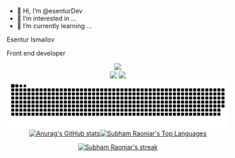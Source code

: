 - 👋 Hi, I’m @esenturDev
- 👀 I’m interested in ...
- 🌱 I’m currently learning ...

Esentur Ismailov

Front end developer

<div align="center">
  <a href="https://github.com/esenturDev">
  <img height="100" src="https://readme-typing-svg.herokuapp.com?color=blue&lines=Just+Frontend+Developer"/>
</a>
</div>
<div align="center">
    <img src="https://skillicons.dev/icons?i=javascript,typescript,firebase,nextjs,react,bootstrap,mui,html,css,vscode,github,figma,tailwind,git,vite" />
   <img src="https://skillicons.dev/icons?i=scss,styledcomponents,redux,vercel" />
</div>
<div align="center">
  <a href="https://github.com/esenturDev">
  <img src="https://github.com/bimashazaman/Github-snake-SVG/raw/master/snake.svg"
       alt="snake" /></a>
</div>
<!---
esenturDev/esenturDev is a ✨ special ✨ repository because its `README.md` (this file) appears on your GitHub profile.
You can click the Preview link to take a look at your changes.
--->

<div style="display: flex; justify-content: center; align-items: center;">
<a href="https://github.com/esenturDev"><img alt="Anurag's GitHub stats" src="https://github-readme-stats.vercel.app/api?username=esenturDev&show_icons=true&theme=radical&hide_border=true&bg_color=0D1117">
</a>
<a href="https://github.com/esenturDev"><img alt="Subham Raoniar's Top Languages" src="https://github-readme-stats.vercel.app/api/top-langs/?username=esenturDev&langs_count=8&count_private=true&theme=react&hide_border=true&bg_color=0D1117">
</a>
</div>

<p align="center">
    <a href="https://github.com/esenturDev">
        <img title="🔥 Get streak stats for your profile at git.io/streak-stats" alt="Subham Raoniar's streak" src="https://github-readme-streak-stats.herokuapp.com/?user=esenturDev&theme=black-ice&hide_border=true&stroke=0000&background=0D1117"/>
    </a>
</p>

<!-- <a href="https://github.com/Elkhan2003"><img alt="Elcho Effects Top Languages" src="https://activity-graph.herokuapp.com/graph?username=Elkhan2003&theme=react-dark&hide_border=true&bg_color=0D1117"/>
</a> -->
